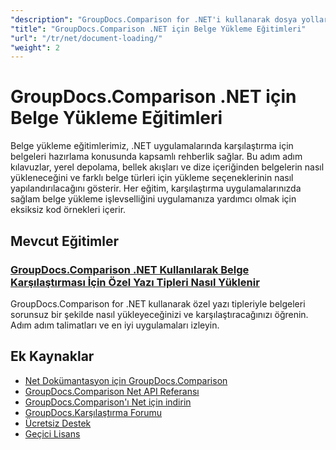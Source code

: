 ```yaml
---
"description": "GroupDocs.Comparison for .NET'i kullanarak dosya yolları, akışlar ve dizeler gibi çeşitli kaynaklardan belgelerin nasıl yükleneceğini öğrenin."
"title": "GroupDocs.Comparison .NET için Belge Yükleme Eğitimleri"
"url": "/tr/net/document-loading/"
"weight": 2
---
```


# GroupDocs.Comparison .NET için Belge Yükleme Eğitimleri

Belge yükleme eğitimlerimiz, .NET uygulamalarında karşılaştırma için belgeleri hazırlama konusunda kapsamlı rehberlik sağlar. Bu adım adım kılavuzlar, yerel depolama, bellek akışları ve dize içeriğinden belgelerin nasıl yükleneceğini ve farklı belge türleri için yükleme seçeneklerinin nasıl yapılandırılacağını gösterir. Her eğitim, karşılaştırma uygulamalarınızda sağlam belge yükleme işlevselliğini uygulamanıza yardımcı olmak için eksiksiz kod örnekleri içerir.

## Mevcut Eğitimler

### [GroupDocs.Comparison .NET Kullanılarak Belge Karşılaştırması İçin Özel Yazı Tipleri Nasıl Yüklenir](./load-custom-fonts-document-comparison-groupdocs-net/)
GroupDocs.Comparison for .NET kullanarak özel yazı tipleriyle belgeleri sorunsuz bir şekilde nasıl yükleyeceğinizi ve karşılaştıracağınızı öğrenin. Adım adım talimatları ve en iyi uygulamaları izleyin.

## Ek Kaynaklar

- [Net Dokümantasyon için GroupDocs.Comparison](https://docs.groupdocs.com/comparison/net/)
- [GroupDocs.Comparison Net API Referansı](https://reference.groupdocs.com/comparison/net/)
- [GroupDocs.Comparison'ı Net için indirin](https://releases.groupdocs.com/comparison/net/)
- [GroupDocs.Karşılaştırma Forumu](https://forum.groupdocs.com/c/comparison)
- [Ücretsiz Destek](https://forum.groupdocs.com/)
- [Geçici Lisans](https://purchase.groupdocs.com/temporary-license/)
